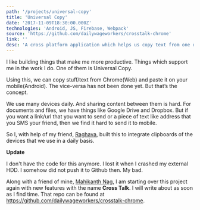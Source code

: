 ```yaml
---
path: '/projects/universal-copy'
title: 'Universal Copy'
date: '2017-11-09T18:30:00.000Z'
technologies: 'Android, JS, Firebase, Webpack'
source: 'https://github.com/dailywageworkers/crosstalk-chrome'
link: ''
desc: 'A cross platform application which helps us copy text from one device to another. This is not into production yet. But, it will be sooner.'
---
```


I like building things that make me more productive. Things which support me in the work I do. One of them is Universal Copy.

Using this, we can copy stuff/text from Chrome(Web) and paste it on your mobile(Android). The vice-versa has not been done yet. But that’s the concept.

We use many devices daily. And sharing content between them is hard. For documents and files, we have things like Google Drive and Dropbox. But if you want a link/url that you want to send or a piece of text like address that you SMS your friend, then we find it hard to send it to mobile.

So I, with help of my friend, [Raghava](https://instagram.com/m_sairaghava), built this to integrate clipboards of the devices that we use in a daily basis.

**Update**

I don't have the code for this anymore. I lost it when I crashed my external HDD. I somehow did not push it to Github then. My bad.

Along with a friend of mine, [Mahikanth Nag](http://github.com/mahikanthnag), I am starting over this project again with new features with the name **Cross Talk**. I will write about as soon as I find time. That repo can be found at https://github.com/dailywageworkers/crosstalk-chrome.
